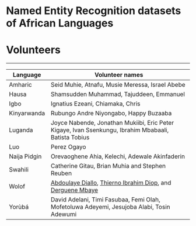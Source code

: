 # Named Entity Recognition datasets of African Languages


# Volunteers
----------------
| Language | Volunteer names |
|----------|-----------------|
| Amharic | Seid Muhie, Atnafu, Musie Meressa, Israel Abebe  |
| Hausa  | Shamsudden Muhammad, Tajuddeen, Emmanuel |
| Igbo  | Ignatius Ezeani, Chiamaka, Chris |
| Kinyarwanda | Rubungo Andre Niyongabo, Happy Buzaaba |
|Luganda   |  Joyce Nabende, Jonathan Mukiibi, Eric Peter Kigaye, Ivan Ssenkungu, Ibrahim Mbabaali, Batista Tobius |
| Luo   | Perez Ogayo |
| Naija Pidgin | Orevaoghene Ahia, Kelechi, Adewale	Akinfaderin |
| Swahili | Catherine Gitau, Brian Muhia and Stephen Reuben |
| Wolof | [Abdoulaye Diallo](https://github.com/abdoulsn), [Thierno Ibrahim Diop](https://github.com/bayethiernodiop), and [Derguene Mbaye](https://github.com/DerXter) |
| Yorùbá | David Adelani, Timi Fasubaa, Femi Olah, Mofetoluwa Adeyemi, Jesujoba Alabi, Tosin Adewumi |
